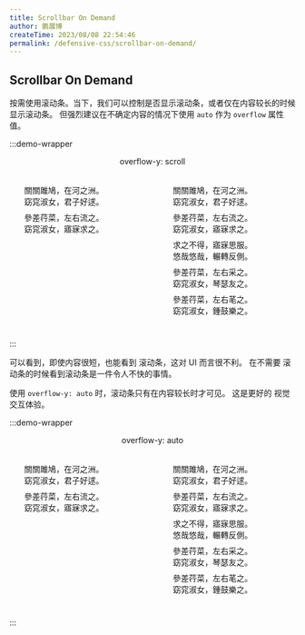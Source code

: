 ```yaml
---
title: Scrollbar On Demand
author: 鹏展博
createTime: 2023/08/08 22:54:46
permalink: /defensive-css/scrollbar-on-demand/
---
```


## Scrollbar On Demand

按需使用滚动条。当下，我们可以控制是否显示滚动条，或者仅在内容较长的时候显示滚动条。
但强烈建议在不确定内容的情况下使用 `auto` 作为 `overflow` 属性值。

<style>
.body-wrapper-112 {
  display: flex;
  flex-wrap: wrap;
  align-items: center;
  gap: 20px;
}
.body-scroll-112 {
  width: 190px;
  height: 270px;
  margin: 0 auto;
  overflow-y: auto;
  background: var(--vp-c-bg);
  border-radius: 5px;
  border: solid 1px var(--vp-c-divider);
  padding: 10px;
  box-shadow: var(--vp-shadow-2);
  overflow-y: scroll;
}
.body-scroll-112.auto {
  overflow-y: auto;
}
.body-scroll-112::-webkit-scrollbar {
  width: 7px;
}
.body-scroll-112::-webkit-scrollbar-thumb {
  background-color: var(--vp-c-gray-1);
}
.body-scroll-112::-webkit-scrollbar-track {
  background-color: var(--vp-c-gray-soft);
}
.body-scroll-112 p {
  margin: 8px 0;
}
</style>

:::demo-wrapper

<p align="center">overflow-y: scroll</p>

<div class="body-wrapper-112">
<div class="body-scroll-112" :class="{ show }">
  <p>關關雎鳩，在河之洲。<br/>窈窕淑女，君子好逑。</p>
  <p>參差荇菜，左右流之。<br/>窈窕淑女，寤寐求之。</p>
</div>
<div class="body-scroll-112" :class="{ show }">
  <p>關關雎鳩，在河之洲。<br/>窈窕淑女，君子好逑。</p>
  <p>參差荇菜，左右流之。<br/>窈窕淑女，寤寐求之。</p>
  <p>求之不得，寤寐思服。<br/>悠哉悠哉，輾轉反側。</p>
  <p>參差荇菜，左右采之。<br/>窈窕淑女，琴瑟友之。</p>
  <p>參差荇菜，左右芼之。<br/>窈窕淑女，鍾鼓樂之。</p>
</div>
</div>
:::

可以看到，即使内容很短，也能看到 滚动条，这对 UI 而言很不利。
在不需要 滚动条的时候看到滚动条是一件令人不快的事情。

使用 `overflow-y: auto` 时，滚动条只有在内容较长时才可见。
这是更好的 视觉交互体验。

:::demo-wrapper

<p align="center">overflow-y: auto</p>

<div class="body-wrapper-112">
<div class="body-scroll-112 auto" :class="{ show }">
  <p>關關雎鳩，在河之洲。<br/>窈窕淑女，君子好逑。</p>
  <p>參差荇菜，左右流之。<br/>窈窕淑女，寤寐求之。</p>
</div>
<div class="body-scroll-112 auto" :class="{ show }">
  <p>關關雎鳩，在河之洲。<br/>窈窕淑女，君子好逑。</p>
  <p>參差荇菜，左右流之。<br/>窈窕淑女，寤寐求之。</p>
  <p>求之不得，寤寐思服。<br/>悠哉悠哉，輾轉反側。</p>
  <p>參差荇菜，左右采之。<br/>窈窕淑女，琴瑟友之。</p>
  <p>參差荇菜，左右芼之。<br/>窈窕淑女，鍾鼓樂之。</p>
</div>
</div>
:::
